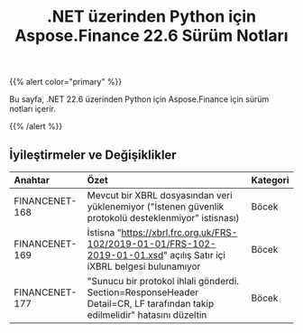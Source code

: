 ﻿---
title: .NET üzerinden Python için Aspose.Finance 22.6 Sürüm Notları
type: docs
weight: 30
url: /tr/python-net/aspose-finance-for-python-via-net-22-6-release-notes/
---
{{% alert color="primary" %}}

Bu sayfa, .NET 22.6 üzerinden Python için Aspose.Finance için sürüm notları içerir.

{{% /alert %}}

## **İyileştirmeler ve Değişiklikler**

|**Anahtar**|**Özet**|**Kategori**|
|:- |:- |:- |
|FINANCENET-168| Mevcut bir XBRL dosyasından veri yüklenemiyor ("İstenen güvenlik protokolü desteklenmiyor" istisnası)|Böcek|
|FINANCENET-169|İstisna "https://xbrl.frc.org.uk/FRS-102/2019-01-01/FRS-102-2019-01-01.xsd" açılış Satır içi iXBRL belgesi bulunamıyor|Böcek|
|FINANCENET-177| "Sunucu bir protokol ihlali gönderdi. Section=ResponseHeader Detail=CR, LF tarafından takip edilmelidir" hatasını düzeltin|Böcek|

